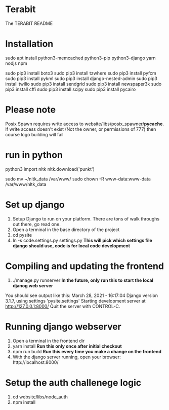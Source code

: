 # Terabit

The TERABIT README

# Installation

sudo apt install python3-memcached python3-pip python3-django yarn nodjs npm

sudo pip3 install boto3
sudo pip3 install tzwhere
sudo pip3 install pyfcm 
sudo pip3 install pykml
sudo pip3 install django-nested-admin
sudo pip3 install twilio
sudo pip3 install sendgrid
sudo pip3 install newspaper3k
sudo pip3 install cffi
sudo pip3 install scipy
sudo pip3 install pycairo

# Please note

Posix Spawn requires write access to website/libs/posix_spawner/__pycache__. If write access doesn't exist (Not the owner, or permissions of 777) then course logo building will fail

# run in python
python3
import nltk
nltk.download('punkt')

sudo mv ~/nltk_data /var/www/
sudo chown -R www-data:www-data /var/www/nltk_data

# Set up django

1. Setup Django to run on your platform. There are tons of walk throughs out there, go read one.
2. Open a terminal in the base directory of the project
3. cd pysite
4. ln -s code.settings.py settings.py **This will pick which settings file django should use, code is for local code development**

# Compiling and updating the frontend

1. ./manage.py runserver **In the future, only run this to start the local djanog web server**

You should see output like this:
March 28, 2021 - 16:17:04
Django version 3.1.7, using settings 'pysite.settings'
Starting development server at http://127.0.0.1:8000/
Quit the server with CONTROL-C.

# Running django webserver

1. Open a terminal in the frontend dir
2. yarn install **Run this only once after initial checkout** 
3. npm run build **Run this every time you make a change on the frontend**
4. With the django server running, open your browser: http://localhost:8000/

# Setup the auth challenege logic

1. cd website/libs/node_auth
2. npm install
